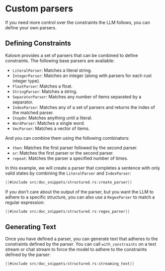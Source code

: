 # Custom parsers

If you need more control over the constraints the LLM follows, you can define your own parsers. 

## Defining Constraints

Kalosm provides a set of parsers that can be combined to define constraints. The following base parsers are available:

- `LiteralParser`: Matches a literal string.
- `IntegerParser`: Matches an integer (along with parsers for each rust integer type).
- `FloatParser`: Matches a float.
- `StringParser`: Matches a string.
- `SeparatorParser`: Matches any number of items separated by a separator.
- `IndexParser`: Matches any of a set of parsers and returns the index of the matched parser.
- `StopOn`: Matches anything until a literal.
- `WordParser`: Matches a single word.
- `VecParser`: Matches a vector of items.

And you can combine them using the following combinators:

- `then`: Matches the first parser followed by the second parser.
- `or`: Matches the first parser or the second parser.
- `repeat`: Matches the parser a specified number of times.

In this example, we will create a parser that completes a sentence with only valid states by combining the `LiteralParser` and `IndexParser`:

```rust
{{#include src/doc_snippets/structured.rs:create_parser}}
```

If you don't care about the output of the parser, but you want the LLM to adhere to a specific structure, you can also use a `RegexParser` to match a regular expression:

```rust
{{#include src/doc_snippets/structured.rs:regex_parser}}
```

## Generating Text

Once you have defined a parser, you can generate text that adheres to the constraints defined by the parser. You can call `with_constraints` on a text stream or chat stream to force the model to adhere to the constraints defined by the parser:

```rust
{{#include src/doc_snippets/structured.rs:streaming_text}}
```
